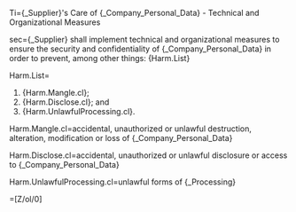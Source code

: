 Ti={_Supplier}'s Care of {_Company_Personal_Data} - Technical and Organizational Measures

sec={_Supplier} shall implement technical and organizational measures to ensure the security and confidentiality of {_Company_Personal_Data} in order to prevent, among other things: {Harm.List}

Harm.List=<ol><li>{Harm.Mangle.cl};</li><li>{Harm.Disclose.cl}; and </li><li>{Harm.UnlawfulProcessing.cl}.</li></ol>

Harm.Mangle.cl=accidental, unauthorized or unlawful destruction, alteration, modification or loss of {_Company_Personal_Data}

Harm.Disclose.cl=accidental, unauthorized or unlawful disclosure or access to {_Company_Personal_Data}

Harm.UnlawfulProcessing.cl=unlawful forms of {_Processing}

=[Z/ol/0]